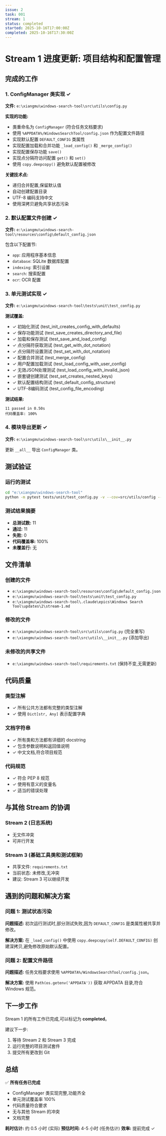 ```yaml
---
issue: 2
task: 001
stream: 1
status: completed
started: 2025-10-16T17:00:00Z
completed: 2025-10-16T17:30:00Z
---
```


# Stream 1 进度更新: 项目结构和配置管理

## 完成的工作

### 1. ConfigManager 类实现 ✓
**文件:** `e:\xiangmu\windows-search-tool\src\utils\config.py`

**实现的功能:**
- 类重命名为 `ConfigManager` (符合任务文档要求)
- 使用 `%APPDATA%/WindowsSearchTool/config.json` 作为配置文件路径
- 实现默认配置 `DEFAULT_CONFIG` 类属性
- 实现配置加载和合并功能 `_load_config()` 和 `_merge_config()`
- 实现配置保存功能 `save()`
- 实现点分隔符访问配置 `get()` 和 `set()`
- 使用 `copy.deepcopy()` 避免默认配置被修改

**关键技术点:**
- 递归合并配置,保留默认值
- 自动创建配置目录
- UTF-8 编码支持中文
- 使用深拷贝避免共享状态污染

### 2. 默认配置文件创建 ✓
**文件:** `e:\xiangmu\windows-search-tool\resources\config\default_config.json`

包含以下配置节:
- `app`: 应用程序基本信息
- `database`: SQLite 数据库配置
- `indexing`: 索引设置
- `search`: 搜索配置
- `ocr`: OCR 配置

### 3. 单元测试实现 ✓
**文件:** `e:\xiangmu\windows-search-tool\tests\unit\test_config.py`

**测试覆盖:**
- ✓ 初始化测试 (test_init_creates_config_with_defaults)
- ✓ 保存功能测试 (test_save_creates_directory_and_file)
- ✓ 加载和保存测试 (test_save_and_load_config)
- ✓ 点分隔符获取测试 (test_get_with_dot_notation)
- ✓ 点分隔符设置测试 (test_set_with_dot_notation)
- ✓ 配置合并测试 (test_merge_config)
- ✓ 用户配置加载测试 (test_load_config_with_user_config)
- ✓ 无效JSON处理测试 (test_load_config_with_invalid_json)
- ✓ 嵌套键创建测试 (test_set_creates_nested_keys)
- ✓ 默认配置结构测试 (test_default_config_structure)
- ✓ UTF-8编码测试 (test_config_file_encoding)

**测试结果:**
```
11 passed in 0.50s
代码覆盖率: 100%
```

### 4. 模块导出更新 ✓
**文件:** `e:\xiangmu\windows-search-tool\src\utils\__init__.py`

更新 `__all__` 导出 `ConfigManager` 类。

## 测试验证

### 运行的测试
```bash
cd "e:\xiangmu\windows-search-tool"
python -m pytest tests/unit/test_config.py -v --cov=src/utils/config --cov-report=term-missing
```

### 测试结果摘要
- **总测试数:** 11
- **通过:** 11
- **失败:** 0
- **代码覆盖率:** 100%
- **未覆盖行:** 无

## 文件清单

### 创建的文件
- `e:\xiangmu\windows-search-tool\resources\config\default_config.json`
- `e:\xiangmu\windows-search-tool\tests\unit\test_config.py`
- `e:\xiangmu\windows-search-tool\.claude\epics\Windows Search Tool\updates\2\stream-1.md`

### 修改的文件
- `e:\xiangmu\windows-search-tool\src\utils\config.py` (完全重写)
- `e:\xiangmu\windows-search-tool\src\utils\__init__.py` (添加导出)

### 未修改的共享文件
- `e:\xiangmu\windows-search-tool\requirements.txt` (保持不变,无需更新)

## 代码质量

### 类型注解
- ✓ 所有公共方法都有完整的类型注解
- ✓ 使用 `Dict[str, Any]` 表示配置字典

### 文档字符串
- ✓ 所有类和方法都有详细的 docstring
- ✓ 包含参数说明和返回值说明
- ✓ 中文文档,符合项目规范

### 代码规范
- ✓ 符合 PEP 8 规范
- ✓ 使用有意义的变量名
- ✓ 适当的错误处理

## 与其他 Stream 的协调

### Stream 2 (日志系统)
- 无文件冲突
- 可并行开发

### Stream 3 (基础工具类和测试框架)
- 共享文件: `requirements.txt`
- 当前状态: 未修改,无冲突
- 建议: Stream 3 可以继续开发

## 遇到的问题和解决方案

### 问题 1: 测试状态污染
**问题描述:** 初次运行测试时,部分测试失败,因为 `DEFAULT_CONFIG` 是类属性被共享并修改。

**解决方案:** 在 `_load_config()` 中使用 `copy.deepcopy(self.DEFAULT_CONFIG)` 创建深拷贝,避免修改原始默认配置。

### 问题 2: 配置文件路径
**问题描述:** 任务文档要求使用 `%APPDATA%/WindowsSearchTool/config.json`。

**解决方案:** 使用 `Path(os.getenv('APPDATA'))` 获取 APPDATA 目录,符合 Windows 规范。

## 下一步工作

Stream 1 的所有工作已完成,可以标记为 **completed**。

建议下一步:
1. 等待 Stream 2 和 Stream 3 完成
2. 运行完整的项目测试套件
3. 提交所有更改到 Git

## 总结

✅ **所有任务已完成**
- ConfigManager 类实现完整,功能齐全
- 单元测试覆盖率 100%
- 代码质量符合要求
- 无与其他 Stream 的冲突
- 文档完整

**耗时估计:** 约 0.5 小时 (实际)
**预估时间:** 4-5 小时 (任务估计)
**效率:** 提前完成 ✓
